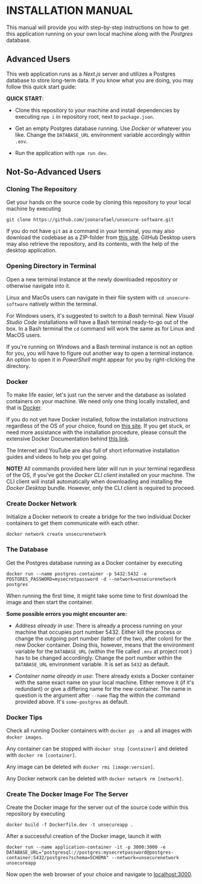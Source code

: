 # INSTALLATION MANUAL

This manual will provide you with step-by-step instructions on how to get this application running on your own local machine along with the _Postgres_ database.

## Advanced Users

This web application runs as a _Next.js_ server and utilizes a Postgres database to store long-term data. If you know what you are doing, you may follow this quick start guide:

**QUICK START**:

- Clone this repository to your machine and install dependencies by executing `npm i` in repository root, next to `package.json`.

- Get an empty Postgres database running. Use _Docker_ or whatever you like. Change the `DATABASE_URL` environment variable accordingly within `.env`.

- Run the application with `npm run dev`.

## Not-So-Advanced Users

### Cloning The Repository

Get your hands on the source code by cloning this repository to your local machine by executing

```
git clone https://github.com/joonarafael/unsecure-software.git
```

If you do not have `git` as a command in your terminal, you may also download the codebase as a ZIP-folder from [this site](https://github.com/joonarafael/unsecure-software/releases "Unsecure Software Releases"). GitHub Desktop users may also retrieve the repository, and its contents, with the help of the desktop application.

### Opening Directory in Terminal

Open a new terminal instance at the newly downloaded repository or otherwise navigate into it.

Linux and MacOs users can navigate in their file system with `cd unsecure-software` natively within the terminal.

For Windows users, it's suggested to switch to a _Bash_ terminal. New _Visual Studio Code_ installations will have a Bash terminal ready-to-go out of the box. In a Bash terminal the `cd` command will work the same as for Linux and MacOS users.

If you're running on Windows and a Bash terminal instance is not an option for you, you will have to figure out another way to open a terminal instance. An option to open it in _PowerShell_ might appear for you by right-clicking the directory.

### Docker

To make life easier, let's just run the server and the database as isolated containers on your machine. We need only one thing locally installed, and that is [Docker](https://www.docker.com/ "Docker").

If you do not yet have Docker installed, follow the installation instructions regardless of the OS of your choice, found on [this site](https://www.docker.com/get-started/ "Docker - Get Started"). If you get stuck, or need more assistance with the installation procedure, please consult the extensive Docker Documentation behind [this link](https://docs.docker.com/desktop/ "Overview of Docker Desktop").

The Internet and YouTube are also full of short informative installation guides and videos to help you get going.

**NOTE!** All commands provided here later will run in your terminal regardless of the OS, if you've got the _Docker CLI client_ installed on your machine. The CLI client will install automatically when downloading and installing the _Docker Desktop_ bundle. However, only the CLI client is required to proceed.

### Create Docker Network

Initialize a Docker network to create a bridge for the two individual Docker containers to get them communicate with each other.

```
docker network create unsecurenetwork
```

### The Database

Get the Postgres database running as a Docker container by executing

```
docker run --name postgres-container -p 5432:5432 -e POSTGRES_PASSWORD=mysecretpassword -d --network=unsecurenetwork postgres
```

When running the first time, it might take some time to first download the image and then start the container.

**Some possible errors you might encounter are:**

- _Address already in use_: There is already a process running on your machine that occupies port number 5432. Either kill the process or change the outgoing port number (latter of the two, after colon) for the new Docker container. Doing this, however, means that the environment variable for the `DATABASE_URL` (within the file called `.env` at project root ) has to be changed accordingly. Change the port number within the `DATABASE_URL` environment variable. It is set as `5432` as default.

- _Container name already in use_: There already exists a Docker container with the same exact name on your local machine. Either remove it (if it's redundant) or give a differing name for the new container. The name in question is the argument after `--name` flag the within the command provided above. It's `some-postgres` as default.

### Docker Tips

Check all running Docker containers with `docker ps -a` and all images with `docker images`.

Any container can be stopped with `docker stop [container]` and deleted with `docker rm [container]`.

Any image can be deleted wih `docker rmi [image:version]`.

Any Docker network can be deleted with `docker network rm [network]`.

### Create The Docker Image For The Server

Create the Docker image for the server out of the source code within this repository by executing

```
docker build -f Dockerfile.dev -t unsecureapp .
```

After a successful creation of the Docker image, launch it with

```
docker run --name application-container -it -p 3000:3000 -e DATABASE_URL="postgresql://postgres:mysecretpassword@postgres-container:5432/postgres?schema=SCHEMA" --network=unsecurenetwork unsecureapp
```

Now open the web browser of your choice and navigate to [localhost:3000](http://localhost:3000 "Your localhost:3000").
